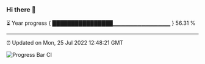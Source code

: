 ### Hi there 👋

⏳ Year progress { ████████████████▁▁▁▁▁▁▁▁▁▁▁▁▁▁ } 56.31 %

---

⏰ Updated on Mon, 25 Jul 2022 12:48:21 GMT

![Progress Bar CI](https://github.com/ZhaoGui/ZhaoGui/workflows/Progress%20Bar%20CI/badge.svg)
